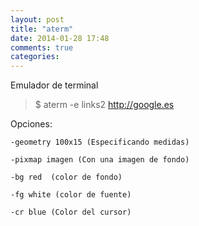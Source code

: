 ```yaml
---
layout: post
title: "aterm"
date: 2014-01-28 17:48
comments: true
categories: 
---
```

Emulador de terminal 

>$ aterm -e links2 http://google.es 

Opciones: 

	-geometry 100x15 (Especificando medidas) 

	-pixmap imagen (Con una imagen de fondo) 

	-bg red  (color de fondo) 

	-fg white (color de fuente) 

	-cr blue (Color del cursor) 

